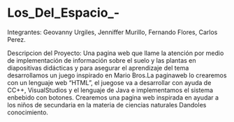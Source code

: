 # Los_Del_Espacio_-
Integrantes: Geovanny Urgiles, Jenniffer Murillo, Fernando Flores, Carlos Perez.

Descripcion del Proyecto:
Una pagina web que llame la atención por medio de implementación de información sobre el suelo y las
plantas en diapositivas didácticas y para asegurar el aprendizaje del tema desarrollamos un juego
inspirado en Mario Bros.La paginaweb lo crearemos con un lenguaje web “HTML”, el juegose va a desarrollar
con ayuda de CC++, VisualStudios y el lenguaje de Java e implementamos el sistema enbebido con botones.
Crearemos una pagina web inspirada en ayudar a los niños de secundaria en la materia de ciencias naturales 
Dandoles conocimiento.

